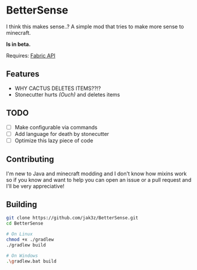# BetterSense

I think this makes sense..? A simple mod that tries to make more sense to minecraft. 

**Is in beta.**

Requires: [Fabric API](https://www.curseforge.com/minecraft/mc-mods/fabric-api)

## Features
 - WHY CACTUS DELETES ITEMS??!?
 - Stonecutter hurts *(Ouch)* and deletes items

## TODO

- [ ] Make configurable via commands
- [ ] Add language for death by stonecutter
- [ ] Optimize this lazy piece of code

## Contributing

I'm new to Java and minecraft modding and I don't know how mixins work so if you know and want to help you can open an issue or a pull request and I'll be very appreciative!

## Building

```sh
git clone https://github.com/jak3z/BetterSense.git
cd BetterSense

# On Linux
chmod +x ./gradlew
./gradlew build

# On Windows
.\gradlew.bat build
```
